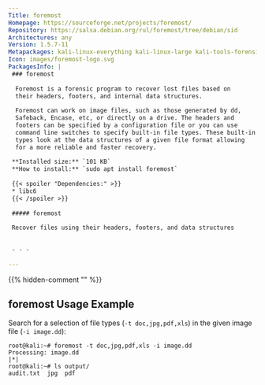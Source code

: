 ```yaml
---
Title: foremost
Homepage: https://sourceforge.net/projects/foremost/
Repository: https://salsa.debian.org/rul/foremost/tree/debian/sid
Architectures: any
Version: 1.5.7-11
Metapackages: kali-linux-everything kali-linux-large kali-tools-forensics 
Icon: images/foremost-logo.svg
PackagesInfo: |
 ### foremost
 
  Foremost is a forensic program to recover lost files based on
  their headers, footers, and internal data structures.
   
  Foremost can work on image files, such as those generated by dd,
  Safeback, Encase, etc, or directly on a drive. The headers and
  footers can be specified by a configuration file or you can use
  command line switches to specify built-in file types. These built-in
  types look at the data structures of a given file format allowing
  for a more reliable and faster recovery.
 
 **Installed size:** `101 KB`  
 **How to install:** `sudo apt install foremost`  
 
 {{< spoiler "Dependencies:" >}}
 * libc6 
 {{< /spoiler >}}
 
 ##### foremost
 
 Recover files using their headers, footers, and data structures
 
 
 - - -
 
---
```

{{% hidden-comment "<!--Do not edit anything above this line-->" %}}

## foremost Usage Example

Search for a selection of file types (`-t doc,jpg,pdf,xls`) in the given image file (`-i image.dd`):

```
root@kali:~# foremost -t doc,jpg,pdf,xls -i image.dd
Processing: image.dd
|*|
root@kali:~# ls output/
audit.txt  jpg  pdf
```
